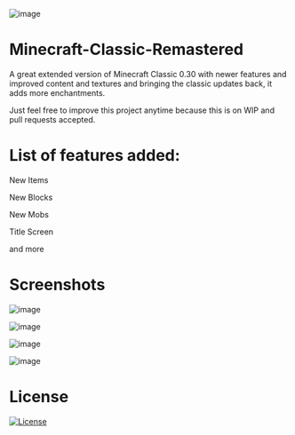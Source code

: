 ![image](https://user-images.githubusercontent.com/31904670/186921700-6575eccf-b750-4c6d-a35b-92e969982eb7.png)

# Minecraft-Classic-Remastered
A great extended version of Minecraft Classic 0.30 with newer features and improved content and textures and bringing the classic updates back, it adds more enchantments. 

Just feel free to improve this project anytime because this is on WIP and pull requests accepted.

# List of features added:

New Items

New Blocks

New Mobs

Title Screen

and more

# Screenshots
![image](https://user-images.githubusercontent.com/31904670/186918536-57719470-cbd4-427a-b345-d6f8f3ed1d0e.png)

![image](https://user-images.githubusercontent.com/31904670/186919051-8ab3c6dc-9c72-4416-aceb-e8d3732cc567.png)

![image](https://user-images.githubusercontent.com/31904670/186919186-6773f19c-88b5-44a8-967a-6043b01c59ad.png)

![image](https://user-images.githubusercontent.com/31904670/186920504-304e5293-df77-4492-8948-9b552a9e1902.png)

# License

 [![License](https://img.shields.io/badge/License-Apache_2.0-blue.svg)](https://opensource.org/licenses/Apache-2.0)

